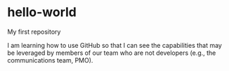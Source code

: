 # hello-world
My first repository

I am learning how to use GitHub so that I can see the capabilities that may be leveraged by members of our team who are not developers (e.g., the communications team, PMO).
